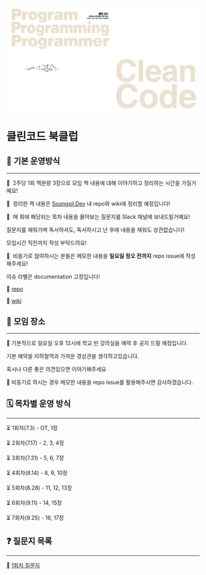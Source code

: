 ![thumnail](./assets/thumnail.png)
# 클린코드 북클럽

## 📖 기본 운영방식

---

📌  2주당 1회 책분량 3장으로 모임 책 내용에 대해 이야기하고 정리하는 시간을 가질거예요!

📌  정리한 책 내용은 [Soongsil.Dev](http://Soongsil.Dev) 내 repo와 wiki에 정리할 예정입니다!

📌  매 회에 해당되는 목차 내용을 물어보는 질문지를 Slack 채널에 보내드릴거예요! 

질문지를 채워가며 독서하셔도, 독서하시고 난 후에 내용을 채워도 상관없습니다! 

모임시간 직전까지 작성 부탁드려요!

📌  비동기로 참여하시는 분들은 메모한 내용을 **일요일 정오 전까지** repo issue에 작성해주세요! 

이슈 라벨은 documentation 고정입니다!

🔗 [repo](https://github.com/Soongsil-Developers/bookclub-2022-cleancode)

🔗 [wiki](https://github.com/Soongsil-Developers/bookclub-2022-cleancode/wiki)

## 🏡 모임 장소

---

📍  기본적으로 일요일 오후 12시에 학교 빈 강의실을 예약 후 공지 드릴 예정입니다. 

기본 예약을 지하철역과 가까운 경상관을 생각하고있습니다. 

혹시나 다른 좋은 의견있으면 이야기해주세요

📍 비동기로 하시는 경우 메모한 내용을 repo issue를 활용해주시면 감사하겠습니다. 

## 🗓️ 목차별 운영 방식

---

⏳ 1회차(7.3) - OT, 1장

⏳ 2회차(7.17) - 2, 3, 4장

⏳ 3회차(7.31) - 5, 6, 7장

⏳ 4회차(8.14) - 8, 9, 10장

⏳ 5회차(8.28) - 11, 12, 13장

⏳ 6회차(9.11) - 14, 15장

⏳ 7회차(9.25) - 16, 17장

## ❓ 질문지 목록

---

📄 [1회차 질문지](https://forms.gle/y763eTiFw6tGG7RX8)
